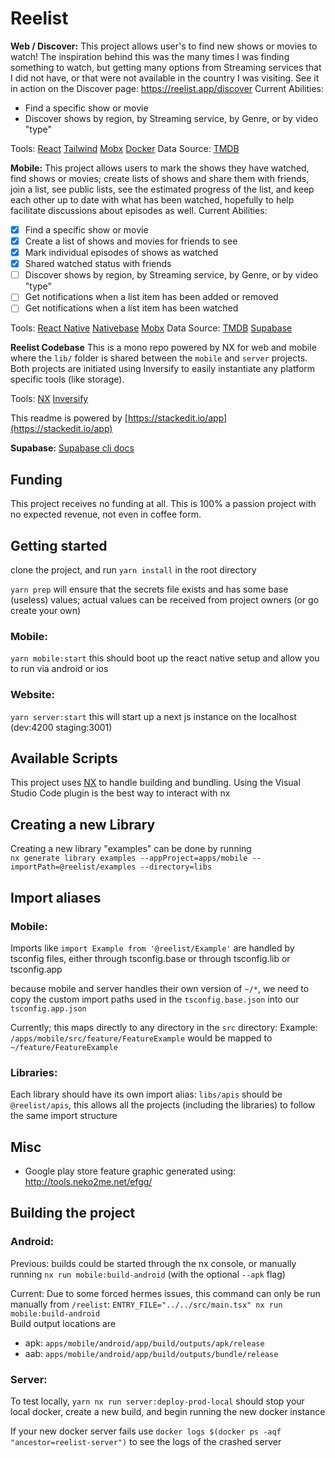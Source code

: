 # Reelist

**Web / Discover:** This project allows user's to find new shows or movies to watch! The inspiration behind this was the many times I was finding something to watch, but getting many options from Streaming services that I did not have, or that were not available in the country I was visiting. See it in action on the Discover page: https://reelist.app/discover
Current Abilities:

- Find a specific show or movie
- Discover shows by region, by Streaming service, by Genre, or by video "type"

Tools: [React](https://react.dev/) [Tailwind](https://tailwindcss.com/) [Mobx](https://mobx.js.org/README.html) [Docker](https://www.docker.com/)
Data Source: [TMDB](https://www.themoviedb.org/)

**Mobile:** This project allows users to mark the shows they have watched, find shows or movies; create lists of shows and share them with friends, join a list, see public lists, see the estimated progress of the list, and keep each other up to date with what has been watched, hopefully to help facilitate discussions about episodes as well.
Current Abilities:

- [x] Find a specific show or movie
- [x] Create a list of shows and movies for friends to see
- [x] Mark individual episodes of shows as watched
- [x] Shared watched status with friends
- [ ] Discover shows by region, by Streaming service, by Genre, or by video "type"
- [ ] Get notifications when a list item has been added or removed
- [ ] Get notifications when a list item has been watched

Tools: [React Native](https://reactnative.dev/) [Nativebase](https://nativebase.io/) [Mobx](https://mobx.js.org/README.html)
Data Source: [TMDB](https://www.themoviedb.org/) [Supabase](https://supabase.com/)

**Reelist Codebase**
This is a mono repo powered by NX for web and mobile where the `lib/` folder is shared between the `mobile` and `server` projects. Both projects are initiated using Inversify to easily instantiate any platform specific tools (like storage).

Tools: [NX](https://nx.dev/) [Inversify](https://inversify.io/)

This readme is powered by [https://stackedit.io/app](https://stackedit.io/app)

**Supabase:** [Supabase cli docs](https://supabase.com/docs/reference/cli/installing-and-updating) 

## Funding

This project receives no funding at all. This is 100% a passion project with no expected revenue, not even in coffee form. 
  
## Getting started  
clone the project, and run `yarn install` in the root directory

`yarn prep` will ensure that the secrets file exists and has some base (useless) values; actual values can be received from project owners (or go create your own) 

### Mobile:
 `yarn mobile:start` this should boot up the react native setup and allow you to run via android or ios

### Website:
`yarn server:start` this will start up a next js instance on the localhost (dev:4200 staging:3001)
  
## Available Scripts  
  
This project uses [NX](https://nx.dev/) to handle building and bundling. Using the Visual Studio Code plugin is the best way to interact with nx
  
## Creating a new Library  
Creating a new library "examples" can be done by running  
`nx generate library examples --appProject=apps/mobile --importPath=@reelist/examples --directory=libs`   
## Import aliases  
  
###  Mobile:  
  
Imports like `import Example from '@reelist/Example'` are handled by tsconfig files, either through tsconfig.base or through tsconfig.lib or tsconfig.app
  
because mobile and server handles their own version of `~/*`, we need to copy the custom import paths used in the `tsconfig.base.json` into our `tsconfig.app.json`  
  
Currently; this maps directly to any directory in the `src` directory: Example: `/apps/mobile/src/feature/FeatureExample` would be mapped to `~/feature/FeatureExample`  
  
### Libraries:   
Each library should have its own import alias: `libs/apis` should be `@reelist/apis`, this allows all the projects (including the libraries) to follow the same import structure   
  
  ## Misc  
  
- Google play store feature graphic generated using: http://tools.neko2me.net/efgg/  
  
## Building the project  
  
### Android:  
  
Previous: builds could be started through the nx console, or manually running `nx run mobile:build-android` (with the optional `--apk` flag)  
  
Current: Due to some forced hermes issues, this command can only be run manually from `/reelist`: `ENTRY_FILE="../../src/main.tsx" nx run mobile:build-android`   
Build output locations are    
- apk: `apps/mobile/android/app/build/outputs/apk/release`  
- aab: `apps/mobile/android/app/build/outputs/bundle/release`  
  

### Server:

To test locally,  `yarn nx run server:deploy-prod-local` should stop your local docker, create a new build, and begin running the new docker instance

If your new docker server fails use `docker logs $(docker ps -aqf "ancestor=reelist-server")` to see the logs of the crashed server
